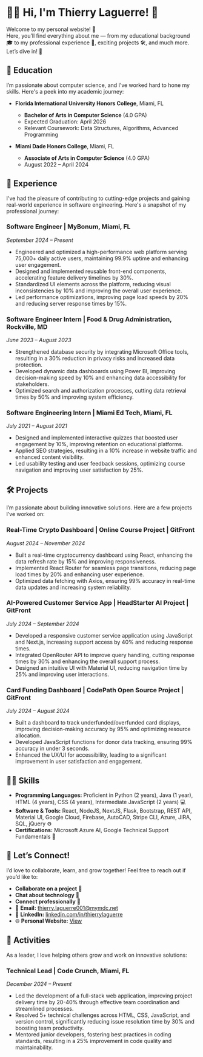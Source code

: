 # 🙋‍♂️ **Hi, I'm Thierry Laguerre!** 👋

Welcome to my personal website! 🎉  
Here, you’ll find everything about me — from my educational background 🎓 to my professional experience 💼, exciting projects 🛠️, and much more. Let’s dive in! 🌟

## 🏫 **Education**  
I’m passionate about computer science, and I’ve worked hard to hone my skills. Here's a peek into my academic journey:

- **Florida International University Honors College**, Miami, FL  
  - **Bachelor of Arts in Computer Science** (4.0 GPA)  
  - Expected Graduation: April 2026  
  - Relevant Coursework: Data Structures, Algorithms, Advanced Programming

- **Miami Dade Honors College**, Miami, FL  
  - **Associate of Arts in Computer Science** (4.0 GPA)  
  - August 2022 – April 2024  

## 💼 **Experience**  
I've had the pleasure of contributing to cutting-edge projects and gaining real-world experience in software engineering. Here's a snapshot of my professional journey:

### **Software Engineer | MyBonum**, Miami, FL  
*September 2024 – Present*  
- Engineered and optimized a high-performance web platform serving 75,000+ daily active users, maintaining 99.9% uptime and enhancing user engagement.
- Designed and implemented reusable front-end components, accelerating feature delivery timelines by 30%.
- Standardized UI elements across the platform, reducing visual inconsistencies by 10% and improving the overall user experience.
- Led performance optimizations, improving page load speeds by 20% and reducing server response times by 15%.

### **Software Engineer Intern | Food & Drug Administration**, Rockville, MD  
*June 2023 – August 2023*  
- Strengthened database security by integrating Microsoft Office tools, resulting in a 30% reduction in privacy risks and increased data protection.
- Developed dynamic data dashboards using Power BI, improving decision-making speed by 10% and enhancing data accessibility for stakeholders.
- Optimized search and authorization processes, cutting data retrieval times by 50% and improving system efficiency.

### **Software Engineering Intern | Miami Ed Tech**, Miami, FL  
*July 2021 – August 2021*  
- Designed and implemented interactive quizzes that boosted user engagement by 10%, improving retention on educational platforms.
- Applied SEO strategies, resulting in a 10% increase in website traffic and enhanced content visibility.
- Led usability testing and user feedback sessions, optimizing course navigation and improving user satisfaction by 25%.

## 🛠️ **Projects**  
I’m passionate about building innovative solutions. Here are a few projects I’ve worked on:

### **Real-Time Crypto Dashboard | Online Course Project | GitFront**  
*August 2024 – November 2024*  
- Built a real-time cryptocurrency dashboard using React, enhancing the data refresh rate by 15% and improving responsiveness.
- Implemented React Router for seamless page transitions, reducing page load times by 20% and enhancing user experience.
- Optimized data fetching with Axios, ensuring 99% accuracy in real-time data updates and increasing system reliability.

### **AI-Powered Customer Service App | HeadStarter AI Project | GitFront**  
*July 2024 – September 2024*  
- Developed a responsive customer service application using JavaScript and Next.js, increasing support access by 40% and reducing response times.
- Integrated OpenRouter API to improve query handling, cutting response times by 30% and enhancing the overall support process.
- Designed an intuitive UI with Material UI, reducing navigation time by 25% and improving user interactions.

### **Card Funding Dashboard | CodePath Open Source Project | GitFront**  
*July 2024 – August 2024*  
- Built a dashboard to track underfunded/overfunded card displays, improving decision-making accuracy by 95% and optimizing resource allocation.
- Developed JavaScript functions for donor data tracking, ensuring 99% accuracy in under 3 seconds.
- Enhanced the UX/UI for accessibility, leading to a significant improvement in user satisfaction and engagement.

## 🧑‍💻 **Skills**  
- **Programming Languages:** Proficient in Python (2 years), Java (1 year), HTML (4 years), CSS (4 years), Intermediate JavaScript (2 years) 💻  
- **Software & Tools:** React, NodeJS, NextJS, Flask, Bootstrap, REST API, Material UI, Google Cloud, Firebase, AutoCAD, Stripe CLI, Azure, JIRA, SQL, jQuery ⚙️  
- **Certifications:** Microsoft Azure AI, Google Technical Support Fundamentals 📜

## 🚀 **Let’s Connect!**  
I’d love to collaborate, learn, and grow together! Feel free to reach out if you’d like to:  
- **Collaborate on a project** 🤝  
- **Chat about technology** 💬  
- **Connect professionally** 💼  
- 📧 **Email:** [thierry.laguerre001@mymdc.net](mailto:thierry.laguerre001@mymdc.net)  
- 🔗 **LinkedIn:** [linkedin.com/in/thierrylaguerre](https://linkedin.com/in/thierrylaguerre)  
- 🌐 **Personal Website:** [View](https://portfolio-sandy-ten-84.vercel.app/)

## 🎯 **Activities**  
As a leader, I love helping others grow and work on innovative solutions:

### **Technical Lead | Code Crunch**, Miami, FL  
*December 2024 – Present*  
- Led the development of a full-stack web application, improving project delivery time by 20-40% through effective team coordination and streamlined processes.
- Resolved 5+ technical challenges across HTML, CSS, JavaScript, and version control, significantly reducing issue resolution time by 30% and boosting team productivity.
- Mentored junior developers, fostering best practices in coding standards, resulting in a 25% improvement in code quality and maintainability.
